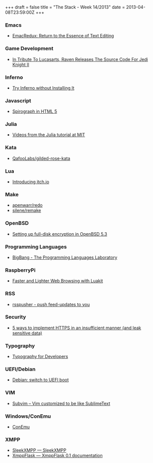 +++
draft = false
title = "The Stack - Week 14/2013"
date = 2013-04-08T23:59:00Z
+++



### Emacs

- [EmacRedux: Return to the Essence of Text Editing][emacsredux]

[emacsredux]: http://emacsredux.com/


### Game Development

 - [In Tribute To Lucasarts, Raven Releases The Source Code For Jedi Knight II][intributetolucasartsravenreleasesthesourcecodeforjediknightiikotakuaustralia]

[intributetolucasartsravenreleasesthesourcecodeforjediknightiikotakuaustralia]: http://www.kotaku.com.au/2013/04/in-tribute-to-lucasarts-raven-releases-the-source-code-for-jedi-knight-ii/


### Inferno

 - [Try Inferno without Installing It][debugstryinfernowithoutinstallingit]

[debugstryinfernowithoutinstallingit]: http://debu.gs/entries/try-inferno-without-installing-it


### Javascript

 - [Spirograph in HTML 5][spirographinhtml5]

[spirographinhtml5]: https://news.ycombinator.com/item?id=5505467


### Julia

- [Videos from the Julia tutorial at MIT][juliatut]

[juliatut]: http://julialang.org/blog/2013/03/julia-tutorial-MIT/


### Kata

 - [QafooLabs/gilded-rose-kata][qafoolabsgildedrosekatagithub]

[qafoolabsgildedrosekatagithub]: https://github.com/QafooLabs/gilded-rose-kata


### Lua

 - [Introducing itch.io][introducingitchio]

[introducingitchio]: http://leafo.net/posts/introducing_itchio.html#technology


### Make

 - [apenwarr/redo][apenwarrredogithub]
 - [silene/remake][sileneremakegithub]

[apenwarrredogithub]: https://github.com/apenwarr/redo

[sileneremakegithub]: https://github.com/silene/remake


### OpenBSD

 - [Setting up full-disk encryption in OpenBSD 5.3][settingupfulldiskencryptioninopenbsd53]

[settingupfulldiskencryptioninopenbsd53]: http://ryanak.ca/planet-ubuntu/2013/03/26/Setting-up-full-disk-encryption-in-OpenBSD-5.3.html


### Programming Languages

 - [BigBang - The Programming Languages Laboratory][theprogramminglanguageslaboratory]

[theprogramminglanguageslaboratory]: http://pl.cs.jhu.edu/big-bang/index.shtml


### RaspberryPi

 - [Faster and Lighter Web Browsing with Luakit][raspberrypifasterandlighterwebbrowsingwithluakitcodingepiphanycodingepiphany]

[raspberrypifasterandlighterwebbrowsingwithluakitcodingepiphanycodingepiphany]: http://www.codingepiphany.com/2013/04/02/raspberry-pi-faster-and-lighter-web-browsing-with-luakit/


### RSS

 - [rsspusher - push feed-updates to you][rsspusherpushfeedupdatestoyou]

[rsspusherpushfeedupdatestoyou]: http://rsspusher.eu01.aws.af.cm/


### Security

 - [5 ways to implement HTTPS in an insufficient manner (and leak sensitive data)][troyhunt5waystoimplementhttpsinaninsufficientmannerandleaksensitivedata]

[troyhunt5waystoimplementhttpsinaninsufficientmannerandleaksensitivedata]: http://www.troyhunt.com/2013/04/5-ways-to-implement-https-in.html


### Typography

 - [Typography for Developers][typographyfordevelopersspeakerdeck]

[typographyfordevelopersspeakerdeck]: https://speakerdeck.com/maratz/typography-for-developers


### UEFI/Debian

 - [Debian: switch to UEFI boot][debianswitchtouefiboottanguyortolo]

[debianswitchtouefiboottanguyortolo]: http://tanguy.ortolo.eu/blog/article51/debian-efi


### VIM

 - [Subvim – Vim customized to be like SublimeText][showhnsubvimvimcustomizedtobelikesublimetext]

[showhnsubvimvimcustomizedtobelikesublimetext]: https://news.ycombinator.com/item?id=5504051


### Windows/ConEmu

 - [ConEmu][conemu]

[conemu]: http://traz.github.com/posts/ConEmu/


### XMPP

 - [SleekXMPP — SleekXMPP][sleekxmppsleekxmpp]
 - [XmppFlask — XmppFlask 0.1 documentation][xmppflaskxmppflask01documentation]

[sleekxmppsleekxmpp]: http://sleekxmpp.com/
[xmppflaskxmppflask01documentation]: http://xmppflask.org/index.html
